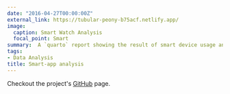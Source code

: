 ```yaml
---
date: "2016-04-27T00:00:00Z"
external_link: https://tubular-peony-b75acf.netlify.app/
image:
  caption: Smart Watch Analysis
  focal_point: Smart
summary:  A `quarto` report showing the result of smart device usage analysis in order to gain insight into how consumers use non-Bellabeat smart devices. 
tags: 
- Data Analysis
title: Smart-app analysis
---
```


Checkout the project's [GitHub](https://github.com/ayoblvck/google_analytics_task) page.